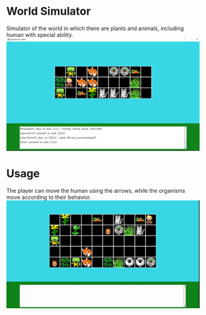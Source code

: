 # World Simulator
Simulator of the world in which there are plants and animals, including human with special ability.
![img.png](screenshots/img.png)
# Usage
The player can move the human using the arrows, while the organisms move according to their behavior.
![ezgif.com-gif-maker.gif](screenshots/ezgif.com-gif-maker.gif)
